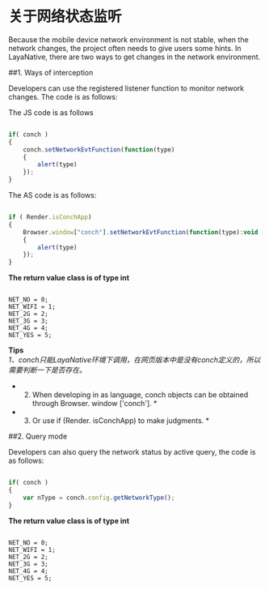 # 关于网络状态监听
Because the mobile device network environment is not stable, when the network changes, the project often needs to give users some hints. In LayaNative, there are two ways to get changes in the network environment.

##1. Ways of interception

Developers can use the registered listener function to monitor network changes. The code is as follows:

The JS code is as follows

```javascript

if( conch )
{
    conch.setNetworkEvtFunction(function(type)
    {
	    alert(type)
    });
}
```

The AS code is as follows:

```javascript

if ( Render.isConchApp)
{
    Browser.window["conch"].setNetworkEvtFunction(function(type):void
    {
        alert(type)
    });
}
```


**The return value class is of type int**

```

NET_NO = 0;
NET_WIFI = 1;
NET_2G = 2;
NET_3G = 3;
NET_4G = 4;
NET_YES = 5;
```

**Tips**  
*1、conch只能LayaNative环境下调用，在网页版本中是没有conch定义的，所以需要判断一下是否存在。*  
* 2. When developing in as language, conch objects can be obtained through Browser. window ['conch']. *
* 3. Or use if (Render. isConchApp) to make judgments. *

##2. Query mode

Developers can also query the network status by active query, the code is as follows:


```javascript

if( conch )
{
    var nType = conch.config.getNetworkType();
}
```


**The return value class is of type int**

```

NET_NO = 0;
NET_WIFI = 1;
NET_2G = 2;
NET_3G = 3;
NET_4G = 4;
NET_YES = 5;
```




